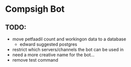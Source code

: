 # Compsigh Bot

## TODO:
- move petfaadil count and workingon data to a database
  - edward suggested postgres
- restrict which servers/channels the bot can be used in
- need a more creative name for the bot...
- remove test command